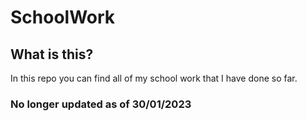 # SchoolWork
## What is this?
In this repo you can find all of my school work that I have done so far.

### No longer updated as of 30/01/2023
